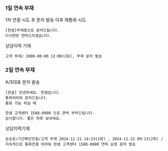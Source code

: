 ### 1일 연속 부재
1차 연결 시도 후 문자 발송 이후 재통화 시도
```
[한샘]부재중으로 문자드립니다. 
다시한번 연락드리겠습니다.
```

상담이력 기재
```
고객 부재/ 2000-00-00 12:00(2회), 부재 문자 발송
```

### 2일 연속 부재
A/S대표 문자 발송
```
[한샘] 안녕하세요. 한샘입니다.
통화어려워 문자드립니다. 
통화 가능 하실 때
```
```
한샘 고객센터 1588-0900 으로 연락 부탁드립니다. 
감사합니다. 좋은 하루 보내세요.
```

상담이력기재
```
송승훈/기간확인안됨/고객 부재 2024-11-21 14:23(2회) , 2024-11-22 09:13(2회) / 지속적으로 통화연결 어려워 한샘 고객센터 1588-0900 연락 요청 문자 발송
```